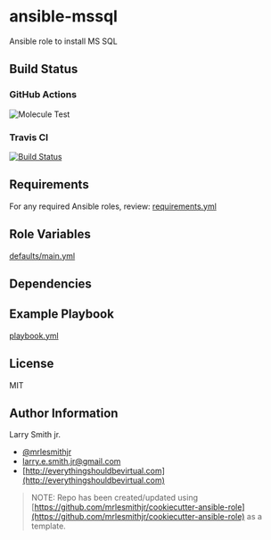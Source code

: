 # ansible-mssql

Ansible role to install MS SQL

## Build Status

### GitHub Actions

![Molecule Test](https://github.com/mrlesmithjr/ansible-mssql/workflows/Molecule%20Test/badge.svg)

### Travis CI

[![Build Status](https://travis-ci.org/mrlesmithjr/ansible-mssql.svg?branch=master)](https://travis-ci.org/mrlesmithjr/ansible-mssql)

## Requirements

For any required Ansible roles, review:
[requirements.yml](requirements.yml)

## Role Variables

[defaults/main.yml](defaults/main.yml)

## Dependencies

## Example Playbook

[playbook.yml](playbook.yml)

## License

MIT

## Author Information

Larry Smith jr.

- [@mrlesmithjr](https://twitter.com/mrlesmithjr)
- [larry.e.smith.jr@gmail.com](mailto:larry.e.smith.jr@gmail.com)
- [http://everythingshouldbevirtual.com](http://everythingshouldbevirtual.com)

> NOTE: Repo has been created/updated using [https://github.com/mrlesmithjr/cookiecutter-ansible-role](https://github.com/mrlesmithjr/cookiecutter-ansible-role) as a template.
